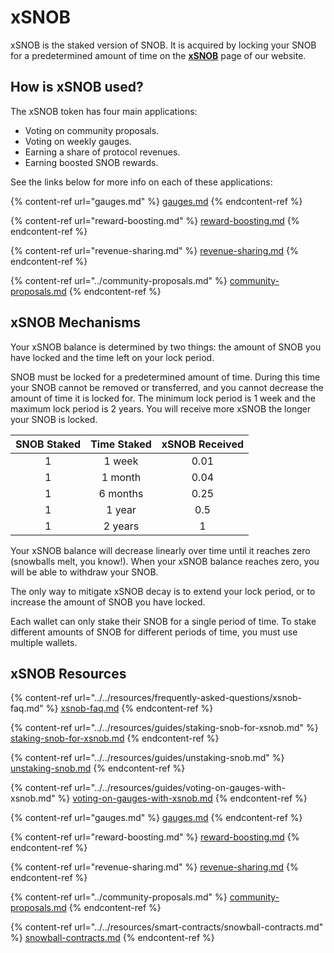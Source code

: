 # xSNOB

xSNOB is the staked version of SNOB. It is acquired by locking your SNOB for a predetermined amount of time on the [**xSNOB**](https://app.snowball.network/staking) page of our website. 

## How is xSNOB used?

The xSNOB token has four main applications:

* Voting on community proposals.
* Voting on weekly gauges.
* Earning a share of protocol revenues.
* Earning boosted SNOB rewards.

See the links below for more info on each of these applications:

{% content-ref url="gauges.md" %}
[gauges.md](gauges.md)
{% endcontent-ref %}

{% content-ref url="reward-boosting.md" %}
[reward-boosting.md](reward-boosting.md)
{% endcontent-ref %}

{% content-ref url="revenue-sharing.md" %}
[revenue-sharing.md](revenue-sharing.md)
{% endcontent-ref %}

{% content-ref url="../community-proposals.md" %}
[community-proposals.md](../community-proposals.md)
{% endcontent-ref %}

## xSNOB Mechanisms

Your xSNOB balance is determined by two things: the amount of SNOB you have locked and the time left on your lock period. 

SNOB must be locked for a predetermined amount of time. During this time your SNOB cannot be removed or transferred, and you cannot decrease the amount of time it is locked for. The minimum lock period is 1 week and the maximum lock period is 2 years. You will receive more xSNOB the longer your SNOB is locked.

| **SNOB Staked** | **Time Staked** | **xSNOB Received** |
| :-------------: | :-------------: | :----------------: |
|        1        |      1 week     |        0.01        |
|        1        |     1 month     |        0.04        |
|        1        |     6 months    |        0.25        |
|        1        |      1 year     |         0.5        |
|        1        |     2 years     |          1         |

Your xSNOB balance will decrease linearly over time until it reaches zero (snowballs melt, you know!). When your xSNOB balance reaches zero, you will be able to withdraw your SNOB.

The only way to mitigate xSNOB decay is to extend your lock period, or to increase the amount of SNOB you have locked.

Each wallet can only stake their SNOB for a single period of time. To stake different amounts of SNOB for different periods of time, you must use multiple wallets.

## xSNOB Resources

{% content-ref url="../../resources/frequently-asked-questions/xsnob-faq.md" %}
[xsnob-faq.md](../../resources/frequently-asked-questions/xsnob-faq.md)
{% endcontent-ref %}

{% content-ref url="../../resources/guides/staking-snob-for-xsnob.md" %}
[staking-snob-for-xsnob.md](../../resources/guides/staking-snob-for-xsnob.md)
{% endcontent-ref %}

{% content-ref url="../../resources/guides/unstaking-snob.md" %}
[unstaking-snob.md](../../resources/guides/unstaking-snob.md)
{% endcontent-ref %}

{% content-ref url="../../resources/guides/voting-on-gauges-with-xsnob.md" %}
[voting-on-gauges-with-xsnob.md](../../resources/guides/voting-on-gauges-with-xsnob.md)
{% endcontent-ref %}

{% content-ref url="gauges.md" %}
[gauges.md](gauges.md)
{% endcontent-ref %}

{% content-ref url="reward-boosting.md" %}
[reward-boosting.md](reward-boosting.md)
{% endcontent-ref %}

{% content-ref url="revenue-sharing.md" %}
[revenue-sharing.md](revenue-sharing.md)
{% endcontent-ref %}

{% content-ref url="../community-proposals.md" %}
[community-proposals.md](../community-proposals.md)
{% endcontent-ref %}

{% content-ref url="../../resources/smart-contracts/snowball-contracts.md" %}
[snowball-contracts.md](../../resources/smart-contracts/snowball-contracts.md)
{% endcontent-ref %}
